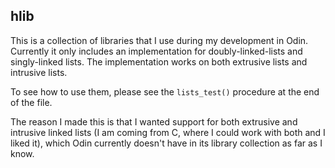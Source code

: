 ## hlib

This is a collection of libraries that I use during my development in Odin. Currently it only includes an implementation for doubly-linked-lists and singly-linked lists. The implementation works on both extrusive lists and intrusive lists.

To see how to use them, please see the ``lists_test()`` procedure at the end of the file.

The reason I made this is that I wanted support for both extrusive and intrusive linked lists (I am coming from C, where I could work with both and I liked it), which Odin currently doesn't have in its library collection as far as I know. 

